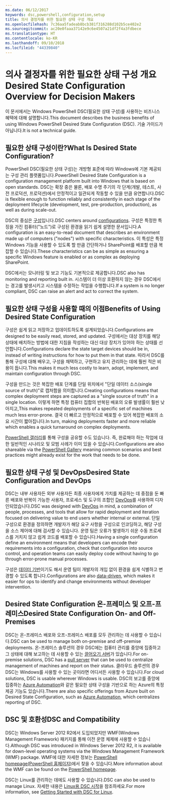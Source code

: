 ```yaml
---
ms.date: 06/12/2017
keywords: dsc,powershell,configuration,setup
title: 의사 결정자를 위한 필요한 상태 구성 개요
ms.openlocfilehash: 7c36aa5fadeab8bcb381f316288d102b5ce402e2
ms.sourcegitcommit: ac20e0faaa37142e9c6e4507a21df2f4a3fdbece
ms.translationtype: HT
ms.contentlocale: ko-KR
ms.lasthandoff: 09/10/2018
ms.locfileid: "44339840"
---
```

# <a name="desired-state-configuration-overview-for-decision-makers"></a><span data-ttu-id="a888e-103">의사 결정자를 위한 필요한 상태 구성 개요</span><span class="sxs-lookup"><span data-stu-id="a888e-103">Desired State Configuration Overview for Decision Makers</span></span>

<span data-ttu-id="a888e-104">이 문서에서는 Windows PowerShell DSC(필요한 상태 구성)를 사용하는 비즈니스 혜택에 대해 설명합니다.</span><span class="sxs-lookup"><span data-stu-id="a888e-104">This document describes the business benefits of using Windows PowerShell Desired State Configuration (DSC).</span></span> <span data-ttu-id="a888e-105">기술 가이드가 아닙니다.</span><span class="sxs-lookup"><span data-stu-id="a888e-105">It is not a technical guide.</span></span>

## <a name="what-is-desired-state-configuration"></a><span data-ttu-id="a888e-106">필요한 상태 구성이란?</span><span class="sxs-lookup"><span data-stu-id="a888e-106">What Is Desired State Configuration?</span></span>

<span data-ttu-id="a888e-107">PowerShell DSC(필요한 상태 구성)는 개방형 표준에 따라 Windows에 기본 제공되는 구성 관리 플랫폼입니다.</span><span class="sxs-lookup"><span data-stu-id="a888e-107">PowerShell Desired State Configuration is a configuration management platform built into Windows that is based on open standards.</span></span> <span data-ttu-id="a888e-108">DSC는 확장 중은 물론, 배포 수명 주기의 각 단계(개발, 테스트, 사전 프로덕션, 프로덕션)에서 안정적이고 일관되게 작동할 수 있을 만큼 유연합니다.</span><span class="sxs-lookup"><span data-stu-id="a888e-108">DSC is flexible enough to function reliably and consistently in each stage of the deployment lifecycle (development, test, pre-production, production), as well as during scale-out.</span></span>

<span data-ttu-id="a888e-109">DSC의 중심은 [구성](configurations.md)입니다.</span><span class="sxs-lookup"><span data-stu-id="a888e-109">DSC centers around [configurations](configurations.md).</span></span>
<span data-ttu-id="a888e-110">구성은 특정한 특징을 가진 컴퓨터("노드")로 구성된 환경을 읽기 쉽게 설명한 문서입니다.</span><span class="sxs-lookup"><span data-stu-id="a888e-110">A configuration is an easy-to-read document that describes an environment made up of computers ("nodes") with specific characteristics.</span></span>
<span data-ttu-id="a888e-111">이 특성은 특정 Windows 기능을 사용할 수 있도록 할 만큼 간단하거나 SharePoint를 배포할 만큼 복잡할 수 있습니다.</span><span class="sxs-lookup"><span data-stu-id="a888e-111">These characteristics can be as simple as ensuring a specific Windows feature is enabled or as complex as deploying SharePoint.</span></span>

<span data-ttu-id="a888e-112">DSC에서는 모니터링 및 보고 기능도 기본적으로 제공합니다.</span><span class="sxs-lookup"><span data-stu-id="a888e-112">DSC also has monitoring and reporting built in.</span></span>
<span data-ttu-id="a888e-113">시스템이 더 이상 호환하지 않는 경우 DSC에서는 경고를 발생시키고 시스템을 수정하는 작업을 수행합니다.</span><span class="sxs-lookup"><span data-stu-id="a888e-113">If a system is no longer compliant, DSC can raise an alert and act to correct the system.</span></span>

## <a name="benefits-of-using-desired-state-configuration"></a><span data-ttu-id="a888e-114">필요한 상태 구성을 사용할 때의 이점</span><span class="sxs-lookup"><span data-stu-id="a888e-114">Benefits of Using Desired State Configuration</span></span>

<span data-ttu-id="a888e-115">구성은 쉽게 읽고 저장하고 업데이트하도록 설계되었습니다.</span><span class="sxs-lookup"><span data-stu-id="a888e-115">Configurations are designed to be easily read, stored, and updated.</span></span>
<span data-ttu-id="a888e-116">구성에서는 대상 장치를 해당 상태에 배치하는 방법에 대한 지침을 작성하는 대신 대상 장치가 있어야 하는 상태를 선언합니다.</span><span class="sxs-lookup"><span data-stu-id="a888e-116">Configurations declare the state target devices should be in, instead of writing instructions for how to put them in that state.</span></span>
<span data-ttu-id="a888e-117">따라서 DSC를 통해 구성에 대해 배우고, 구성을 채택하고, 구현하고 유지 관리하는 데에 훨씬 적은 비용이 듭니다.</span><span class="sxs-lookup"><span data-stu-id="a888e-117">This makes it much less costly to learn, adopt, implement, and maintain configuration through DSC.</span></span>

<span data-ttu-id="a888e-118">구성을 만드는 것은 복잡한 배포 단계를 단일 위치에서 "단일 데이터 소스(single source of truth)"로 캡처함을 의미합니다.</span><span class="sxs-lookup"><span data-stu-id="a888e-118">Creating configurations means that complex deployment steps are captured as a "single source of truth" in a single location.</span></span>
<span data-ttu-id="a888e-119">이렇게 하면 특정 컴퓨터 집합의 반복된 배포의 오류 발생률이 훨씬 낮아지고,</span><span class="sxs-lookup"><span data-stu-id="a888e-119">This makes repeated deployments of a specific set of machines much less error-prone.</span></span>
<span data-ttu-id="a888e-120">결국 더 빠르고 안정적으로 배포할 수 있어 복잡한 배포의 소요 시간이 짧아집니다.</span><span class="sxs-lookup"><span data-stu-id="a888e-120">In turn, making deployments faster and more reliable which enables a quick turnaround on complex deployments.</span></span>

<span data-ttu-id="a888e-121">[PowerShell 갤러리](https://powershellgallery.com)를 통해 구성을 공유할 수도 있습니다. 즉, 완료해야 하는 작업에 대한 일반적인 시나리오 및 모범 사례가 이미 있을 수 있습니다.</span><span class="sxs-lookup"><span data-stu-id="a888e-121">Configurations are also shareable via the [PowerShell Gallery](https://powershellgallery.com) meaning common scenarios and best practices might already exist for the work that needs to be done.</span></span>


## <a name="desired-state-configuration-and-devops"></a><span data-ttu-id="a888e-122">필요한 상태 구성 및 DevOps</span><span class="sxs-lookup"><span data-stu-id="a888e-122">Desired State Configuration and DevOps</span></span>

<span data-ttu-id="a888e-123">DSC는 내부 사용자든 외부 사용자든 최종 사용자에게 가치를 제공하는 데 중점을 둔 빠른 배포와 반복이 가능한 사용자, 프로세스 및 도구의 조합인 [DevOps](http://blogs.technet.com/b/ashleymcglone/archive/2015/11/20/devops-for-n00bs-ie-windows-people.aspx)를 사용하여 디자인되었습니다.</span><span class="sxs-lookup"><span data-stu-id="a888e-123">DSC was designed with [DevOps](http://blogs.technet.com/b/ashleymcglone/archive/2015/11/20/devops-for-n00bs-ie-windows-people.aspx) in mind, a combination of people, processes, and tools that allow for rapid deployment and iteration focused on delivering value to end users whether internal or external.</span></span>
<span data-ttu-id="a888e-124">단일 구성으로 환경을 정의하면 개발자가 해당 요구 사항을 구성으로 인코딩하고, 해당 구성을 소스 제어에 대해 검사할 수 있습니다. 운영 팀은 오류가 발생하기 쉬운 수동 프로세스를 거치지 않고 쉽게 코드를 배포할 수 있습니다.</span><span class="sxs-lookup"><span data-stu-id="a888e-124">Having a single configuration define an environment means that developers can encode their requirements into a configuration, check that configuration into source control, and operation teams can easily deploy code without having to go through error-prone manual processes.</span></span>

<span data-ttu-id="a888e-125">구성은 [데이터 기반](configData.md)이기도 해서 운영 팀이 개발자의 개입 없이 환경을 쉽게 식별하고 변경할 수 있도록 합니다.</span><span class="sxs-lookup"><span data-stu-id="a888e-125">Configurations are also [data-driven](configData.md), which makes it easier for ops to identify and change environments without developer intervention.</span></span>

## <a name="desired-state-configuration-on--and-off-premises"></a><span data-ttu-id="a888e-126">Desired State Configuration 온-프레미스 및 오프-프레미스</span><span class="sxs-lookup"><span data-stu-id="a888e-126">Desired State Configuration On- and Off-Premises</span></span>

<span data-ttu-id="a888e-127">DSC는 온-프레미스 배포와 오프-프레미스 배포를 모두 관리하는 데 사용할 수 있습니다.</span><span class="sxs-lookup"><span data-stu-id="a888e-127">DSC can be used to manage both on-premise and off-premise deployments.</span></span>
<span data-ttu-id="a888e-128">온-프레미스 솔루션의 경우 DSC에는 컴퓨터 관리를 중앙에 집중하고 그 상태에 대해 보고하는 데 사용할 수 있는 [끌어오기 서버](pullServer.md)가 있습니다.</span><span class="sxs-lookup"><span data-stu-id="a888e-128">For on-premise solutions, DSC has a [pull server](pullServer.md) that can be used to centralize management of machines and report on their status.</span></span>
<span data-ttu-id="a888e-129">클라우드 솔루션의 경우 DSC는 Windows를 사용할 수 있는 곳이라면 어디서든 사용할 수 있습니다.</span><span class="sxs-lookup"><span data-stu-id="a888e-129">For cloud solutions, DSC is usable wherever Windows is usable.</span></span>
<span data-ttu-id="a888e-130">DSC의 보고를 중앙에 집중하는 [Azure Automation](https://azure.microsoft.com/en-us/documentation/services/automation/)와 같은 필요한 상태 구성을 기반으로 하는 Azure의 특정 제공 기능도 있습니다.</span><span class="sxs-lookup"><span data-stu-id="a888e-130">There are also specific offerings from Azure built on Desired State Configuration, such as [Azure Automation](https://azure.microsoft.com/en-us/documentation/services/automation/), which centralizes reporting of DSC.</span></span>

## <a name="dsc-and-compatibility"></a><span data-ttu-id="a888e-131">DSC 및 호환성</span><span class="sxs-lookup"><span data-stu-id="a888e-131">DSC and Compatibility</span></span>

<span data-ttu-id="a888e-132">DSC는 Windows Server 2012 R2에서 도입되었지만 WMF(Windows Management Framework) 패키지를 통해 이전 운영 체제에 사용할 수 있습니다.</span><span class="sxs-lookup"><span data-stu-id="a888e-132">Although DSC was introduced in Windows Server 2012 R2, it is available for down-level operating systems via the Windows Management Framework (WMF) package.</span></span>
<span data-ttu-id="a888e-133">WMF에 대한 자세한 정보는 [PowerShell homepage(PowerShell 홈페이지)](/powershell/)에서 찾을 수 있습니다.</span><span class="sxs-lookup"><span data-stu-id="a888e-133">More information about the WMF can be found on the [PowerShell homepage](/powershell/).</span></span>

<span data-ttu-id="a888e-134">DSC는 Linux를 관리하는 데에도 사용할 수 있습니다.</span><span class="sxs-lookup"><span data-stu-id="a888e-134">DSC can also be used to manage Linux.</span></span> <span data-ttu-id="a888e-135">자세한 내용은 [Linux용 DSC 시작](lnxGettingStarted.md)을 참조하세요.</span><span class="sxs-lookup"><span data-stu-id="a888e-135">For more information, see [Getting Started with DSC for Linux](lnxGettingStarted.md).</span></span>
